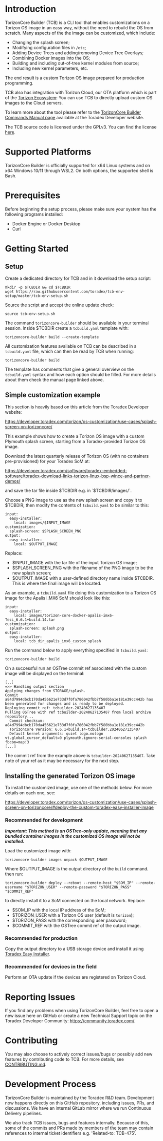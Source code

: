 
Introduction
============

TorizonCore Builder (TCB) is a CLI tool that enables customizations on a Torizon OS image in an easy way, without the need to rebuild the OS from scratch. Many aspects of the the image can be customized, which include:

- Changing the splash screen;
- Modifying configuration files in `/etc`;
- Adding Device Trees and adding/removing Device Tree Overlays;
- Combining Docker images into the OS;
- Building and including out-of-tree kernel modules from source;
- Including new kernel parameters, etc.

The end result is a custom Torizon OS image prepared for production programming.

TCB also has integration with Torizon Cloud, our OTA platform which is part of the [Torizon Ecosystem](https://www.torizon.io/): You can use TCB to directly upload custom OS images to the Cloud servers.

To learn more about the tool please refer to the [TorizonCore Builder Commands Manual page](https://developer.toradex.com/torizoncore-builder-commands-manual) available at the Toradex Developer website.

The TCB source code is licensed under the GPLv3. You can find the license [here](LICENSE.md).


Supported Platforms
===================
TorizonCore Builder is officially supported for x64 Linux systems and on x64 Windows 10/11 through WSL2. On both options, the supported shell is Bash.


Prerequisites
=============

Before beginning the setup process, please make sure your system has the following programs installed:

- Docker Engine or Docker Desktop
- Curl


Getting Started
===============

## Setup

Create a dedicated directory for TCB and in it download the setup script:

```
mkdir -p $TCBDIR && cd $TCBDIR
wget https://raw.githubusercontent.com/toradex/tcb-env-setup/master/tcb-env-setup.sh
```

Source the script and accept the online update check:

```
source tcb-env-setup.sh
```

The command `torizoncore-builder` should be available in your terminal session. Inside $TCBDIR create a `tcbuild.yaml` template with:

```
torizoncore-builder build --create-template
```

All customization features available on TCB can be described in a `tcbuild.yaml` file, which can then be read by TCB when running:

```
torizoncore-builder build
```

The template has comments that give a general overview on the `tcbuild.yaml` syntax and how each option should be filled. For more details about them check the manual page linked above.

## Simple customization example

This section is heavily based on this article from the Toradex Developer website:

https://developer.toradex.com/torizon/os-customization/use-cases/splash-screen-on-torizoncore/

This example shows how to create a Torizon OS image with a custom Plymouth splash screen, starting from a Toradex-provided Torizon OS image.

Download the latest quarterly release of Torizon OS (with no containers pre-provisioned) for your Toradex SoM at:

https://developer.toradex.com/software/toradex-embedded-software/toradex-download-links-torizon-linux-bsp-wince-and-partner-demos/

and save the tar file inside $TCBDIR e.g. in `$TCBDIR/images/`.

Choose a PNG image to use as the new splash screen and copy it to $TCBDIR, then modify the contents of `tcbuild.yaml` to be similar to this:

```
input:
  easy-installer:
    local: images/$INPUT_IMAGE
customization:
  splash-screen: $SPLASH_SCREEN_PNG
output:
  easy-installer:
    local: $OUTPUT_IMAGE
```

Replace:

- $INPUT_IMAGE with the tar file of the input Torizon OS image;
- $SPLASH_SCREEN_PNG with the filename of the PNG image to be the new splash screen;
- $OUTPUT_IMAGE with a user-defined directory name inside $TCBDIR. This is where the final image will be located.

As an example, a `tcbuild.yaml` file doing this customization to a Torizon OS image for the Apalis i.MX6 SoM should look like this:

```
input:
  easy-installer:
    local: images/torizon-core-docker-apalis-imx6-Tezi_6.6.1+build.14.tar
customization:
  splash-screen: splash.png
output:
  easy-installer:
    local: tcb_dir_apalis_imx6_custom_splash
```

Run the command below to apply everything specified in `tcbuild.yaml`:

```
torizoncore-builder build
```

On a successful run an OSTree commit ref associated with the custom image will be displayed on the terminal:

```
[..]
=>> Handling output section
Applying changes from STORAGE/splash.
Commit a84d7994dbcb170da456621e733d7f0fa786042fbb7f580bba1e181e39cc442b has been generated for changes and is ready to be deployed.
Deploying commit ref: tcbuilder-20240627135407
Pulling OSTree with ref tcbuilder-20240627135407 from local archive repository...
  Commit checksum: a84d7994dbcb170da456621e733d7f0fa786042fbb7f580bba1e181e39cc442b
  TorizonCore Version: 6.6.1+build.14-tcbuilder.20240627135407
  Default kernel arguments: quiet logo.nologo vt.global_cursor_default=0 plymouth.ignore-serial-consoles splash fbcon=map:3
[...]
```

The commit ref from the example above is `tcbuilder-20240627135407`. Take note of your ref as it may be necessary for the next step.

## Installing the generated Torizon OS image

To install the customized image, use one of the methods below. For more details on each one, see:

https://developer.toradex.com/torizon/os-customization/use-cases/splash-screen-on-torizoncore/#deploy-the-custom-toradex-easy-installer-image

### Recommended for development

***Important: This method is an OSTree-only update, meaning that any bundled container images in the customized OS image will not be installed.***

Load the customized image with:

```
torizoncore-builder images unpack $OUTPUT_IMAGE
```

Where $OUTPUT_IMAGE is the output directory of the `build` command. then run:

```
torizoncore-builder deploy --reboot --remote-host "$SOM_IP" --remote-username "$TORIZON_USER" --remote-password "$TORIZON_PASS" "$COMMIT_REF"
```

to directly install it to a SoM connected on the local network. Replace:

- $SOM_IP with the local IP address of the SoM;
- $TORIZON_USER with a Torizon OS user (default is `torizon`);
- $TORIZON_PASS with the corresponding user password;
- $COMMIT_REF with the OSTree commit ref of the output image.


### Recommended for production

Copy the output directory to a USB storage device and install it using [Toradex Easy Installer](https://developer.toradex.com/easy-installer/toradex-easy-installer/loading-toradex-easy-installer/).


### Recommended for devices in the field

Perform an OTA update if the devices are registered on Torizon Cloud.


Reporting Issues
================

If you find any problems when using TorizonCore Builder, feel free to open a new issue here on GitHub or create a new Technical Support topic on the Toradex Developer Community: https://community.toradex.com/.


Contributing
============

You may also choose to actively correct issues/bugs or possibly add new features by contributing code to TCB. For more details, see [CONTRIBUTING.md](CONTRIBUTING.md).


Development Process
===================

TorizonCore Builder is maintained by the Toradex R&D team. Development now happens directly on this GitHub repository, including issues, PRs, and discussions. We have an internal GitLab mirror where we run Continuous Delivery pipelines.

We also track TCB issues, bugs and features internally. Because of this, some of the commits and PRs made by members of the team may contain references to internal ticket identifiers e.g. 'Related-to: TCB-475'.
